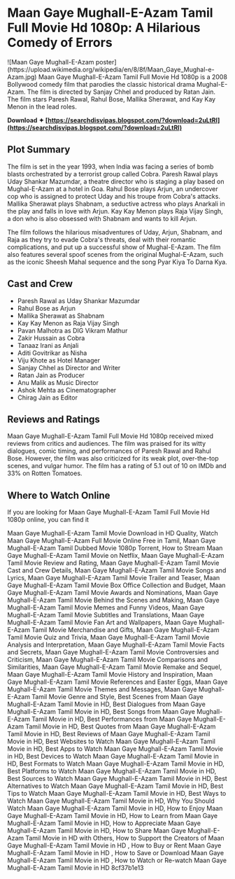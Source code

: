 
 
# Maan Gaye Mughall-E-Azam Tamil Full Movie Hd 1080p: A Hilarious Comedy of Errors
 
<meta name="description" content="Maan Gaye Mughall-E-Azam Tamil Full Movie Hd 1080p is a 2008 Bollywood comedy film that parodies the classic historical drama Mughal-E-Azam. The film stars Paresh Rawal, Rahul Bose, Mallika Sherawat, and Kay Kay Menon in the lead roles. Read on to find out more about this hilarious comedy of errors and where to watch it online.">
 ![Maan Gaye Mughall-E-Azam poster](https://upload.wikimedia.org/wikipedia/en/8/8f/Maan_Gaye_Mughal-e-Azam.jpg) 
Maan Gaye Mughall-E-Azam Tamil Full Movie Hd 1080p is a 2008 Bollywood comedy film that parodies the classic historical drama Mughal-E-Azam. The film is directed by Sanjay Chhel and produced by Ratan Jain. The film stars Paresh Rawal, Rahul Bose, Mallika Sherawat, and Kay Kay Menon in the lead roles.
 
**Download ✦ [https://searchdisvipas.blogspot.com/?download=2uLtRl](https://searchdisvipas.blogspot.com/?download=2uLtRl)**


 
## Plot Summary
 
The film is set in the year 1993, when India was facing a series of bomb blasts orchestrated by a terrorist group called Cobra. Paresh Rawal plays Uday Shankar Mazumdar, a theatre director who is staging a play based on Mughal-E-Azam at a hotel in Goa. Rahul Bose plays Arjun, an undercover cop who is assigned to protect Uday and his troupe from Cobra's attacks. Mallika Sherawat plays Shabnam, a seductive actress who plays Anarkali in the play and falls in love with Arjun. Kay Kay Menon plays Raja Vijay Singh, a don who is also obsessed with Shabnam and wants to kill Arjun.
 
The film follows the hilarious misadventures of Uday, Arjun, Shabnam, and Raja as they try to evade Cobra's threats, deal with their romantic complications, and put up a successful show of Mughal-E-Azam. The film also features several spoof scenes from the original Mughal-E-Azam, such as the iconic Sheesh Mahal sequence and the song Pyar Kiya To Darna Kya.
 
## Cast and Crew
 
- Paresh Rawal as Uday Shankar Mazumdar
- Rahul Bose as Arjun
- Mallika Sherawat as Shabnam
- Kay Kay Menon as Raja Vijay Singh
- Pavan Malhotra as DIG Vikram Mathur
- Zakir Hussain as Cobra
- Tanaaz Irani as Anjali
- Aditi Govitrikar as Nisha
- Viju Khote as Hotel Manager
- Sanjay Chhel as Director and Writer
- Ratan Jain as Producer
- Anu Malik as Music Director
- Ashok Mehta as Cinematographer
- Chirag Jain as Editor

## Reviews and Ratings
 
Maan Gaye Mughall-E-Azam Tamil Full Movie Hd 1080p received mixed reviews from critics and audiences. The film was praised for its witty dialogues, comic timing, and performances of Paresh Rawal and Rahul Bose. However, the film was also criticized for its weak plot, over-the-top scenes, and vulgar humor. The film has a rating of 5.1 out of 10 on IMDb and 33% on Rotten Tomatoes.
 
## Where to Watch Online
 
If you are looking for Maan Gaye Mughall-E-Azam Tamil Full Movie Hd 1080p online, you can find it
 
Maan Gaye Mughall-E-Azam Tamil Movie Download in HD Quality,  Watch Maan Gaye Mughall-E-Azam Full Movie Online Free in Tamil,  Maan Gaye Mughall-E-Azam Tamil Dubbed Movie 1080p Torrent,  How to Stream Maan Gaye Mughall-E-Azam Tamil Movie on Netflix,  Maan Gaye Mughall-E-Azam Tamil Movie Review and Rating,  Maan Gaye Mughall-E-Azam Tamil Movie Cast and Crew Details,  Maan Gaye Mughall-E-Azam Tamil Movie Songs and Lyrics,  Maan Gaye Mughall-E-Azam Tamil Movie Trailer and Teaser,  Maan Gaye Mughall-E-Azam Tamil Movie Box Office Collection and Budget,  Maan Gaye Mughall-E-Azam Tamil Movie Awards and Nominations,  Maan Gaye Mughall-E-Azam Tamil Movie Behind the Scenes and Making,  Maan Gaye Mughall-E-Azam Tamil Movie Memes and Funny Videos,  Maan Gaye Mughall-E-Azam Tamil Movie Subtitles and Translations,  Maan Gaye Mughall-E-Azam Tamil Movie Fan Art and Wallpapers,  Maan Gaye Mughall-E-Azam Tamil Movie Merchandise and Gifts,  Maan Gaye Mughall-E-Azam Tamil Movie Quiz and Trivia,  Maan Gaye Mughall-E-Azam Tamil Movie Analysis and Interpretation,  Maan Gaye Mughall-E-Azam Tamil Movie Facts and Secrets,  Maan Gaye Mughall-E-Azam Tamil Movie Controversies and Criticism,  Maan Gaye Mughall-E-Azam Tamil Movie Comparisons and Similarities,  Maan Gaye Mughall-E-Azam Tamil Movie Remake and Sequel,  Maan Gaye Mughall-E-Azam Tamil Movie History and Inspiration,  Maan Gaye Mughall-E-Azam Tamil Movie References and Easter Eggs,  Maan Gaye Mughall-E-Azam Tamil Movie Themes and Messages,  Maan Gaye Mughall-E-Azam Tamil Movie Genre and Style,  Best Scenes from Maan Gaye Mughall-E-Azam Tamil Movie in HD,  Best Dialogues from Maan Gaye Mughall-E-Azam Tamil Movie in HD,  Best Songs from Maan Gaye Mughall-E-Azam Tamil Movie in HD,  Best Performances from Maan Gaye Mughall-E-Azam Tamil Movie in HD,  Best Quotes from Maan Gaye Mughall-E-Azam Tamil Movie in HD,  Best Reviews of Maan Gaye Mughall-E-Azam Tamil Movie in HD,  Best Websites to Watch Maan Gaye Mughall-E-Azam Tamil Movie in HD,  Best Apps to Watch Maan Gaye Mughall-E-Azam Tamil Movie in HD,  Best Devices to Watch Maan Gaye Mughall-E-Azam Tamil Movie in HD,  Best Formats to Watch Maan Gaye Mughall-E-Azam Tamil Movie in HD,  Best Platforms to Watch Maan Gaye Mughall-E-Azam Tamil Movie in HD,  Best Sources to Watch Maan Gaye Mughall-E-Azam Tamil Movie in HD,  Best Alternatives to Watch Maan Gaye Mughall-E-Azam Tamil Movie in HD,  Best Tips to Watch Maan Gaye Mughall-E-Azam Tamil Movie in HD,  Best Ways to Watch Maan Gaye Mughall-E-Azam Tamil Movie in HD,  Why You Should Watch Maan Gaye Mughall-E-Azam Tamil Movie in HD,  How to Enjoy Maan Gaye Mughall-E-Azam Tamil Movie in HD,  How to Learn from Maan Gaye Mughall-E-Azam Tamil Movie in HD,  How to Appreciate Maan Gaye Mughall-E-Azam Tamil Movie in HD,  How to Share Maan Gaye Mughall-E-Azam Tamil Movie in HD with Others,  How to Support the Creators of Maan Gaye Mughall-E-Azam Tamil Movie in HD ,  How to Buy or Rent Maan Gaye Mughall-E-Azam Tamil Movie in HD ,  How to Save or Download Maan Gaye Mughall-E-Azam Tamil Movie in HD ,  How to Watch or Re-watch Maan Gaye Mughall-E-Azam Tamil Movie in HD
 8cf37b1e13
 
